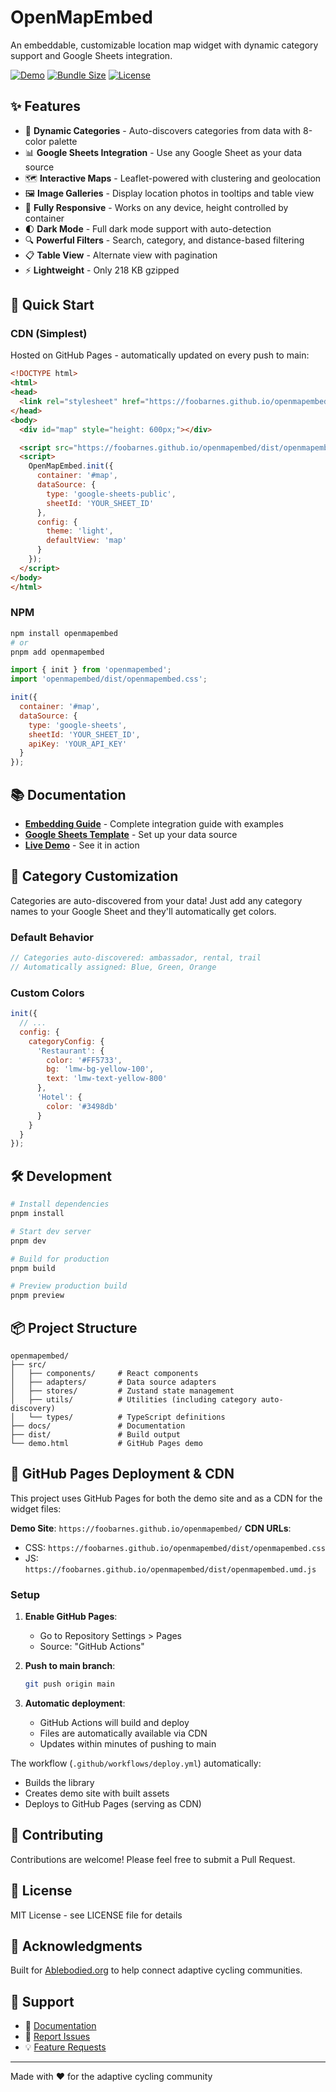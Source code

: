 # OpenMapEmbed

An embeddable, customizable location map widget with dynamic category support and Google Sheets integration.

[![Demo](https://img.shields.io/badge/demo-live-brightgreen)](https://foobarnes.github.io/openmapembed/)
[![Bundle Size](https://img.shields.io/badge/bundle-218KB_gzipped-blue)](./dist)
[![License](https://img.shields.io/badge/license-MIT-blue.svg)](LICENSE)

## ✨ Features

- 🎨 **Dynamic Categories** - Auto-discovers categories from data with 8-color palette
- 📊 **Google Sheets Integration** - Use any Google Sheet as your data source
- 🗺️ **Interactive Maps** - Leaflet-powered with clustering and geolocation
- 🖼️ **Image Galleries** - Display location photos in tooltips and table view
- 📱 **Fully Responsive** - Works on any device, height controlled by container
- 🌓 **Dark Mode** - Full dark mode support with auto-detection
- 🔍 **Powerful Filters** - Search, category, and distance-based filtering
- 📋 **Table View** - Alternate view with pagination
- ⚡ **Lightweight** - Only 218 KB gzipped

## 🚀 Quick Start

### CDN (Simplest)

Hosted on GitHub Pages - automatically updated on every push to main:

```html
<!DOCTYPE html>
<html>
<head>
  <link rel="stylesheet" href="https://foobarnes.github.io/openmapembed/dist/openmapembed.css">
</head>
<body>
  <div id="map" style="height: 600px;"></div>

  <script src="https://foobarnes.github.io/openmapembed/dist/openmapembed.umd.js"></script>
  <script>
    OpenMapEmbed.init({
      container: '#map',
      dataSource: {
        type: 'google-sheets-public',
        sheetId: 'YOUR_SHEET_ID'
      },
      config: {
        theme: 'light',
        defaultView: 'map'
      }
    });
  </script>
</body>
</html>
```

### NPM

```bash
npm install openmapembed
# or
pnpm add openmapembed
```

```javascript
import { init } from 'openmapembed';
import 'openmapembed/dist/openmapembed.css';

init({
  container: '#map',
  dataSource: {
    type: 'google-sheets',
    sheetId: 'YOUR_SHEET_ID',
    apiKey: 'YOUR_API_KEY'
  }
});
```

## 📚 Documentation

- **[Embedding Guide](./docs/embedding-guide.md)** - Complete integration guide with examples
- **[Google Sheets Template](./docs/google-sheets-template.md)** - Set up your data source
- **[Live Demo](https://foobarnes.github.io/openmapembed/)** - See it in action

## 🎨 Category Customization

Categories are auto-discovered from your data! Just add any category names to your Google Sheet and they'll automatically get colors.

### Default Behavior
```javascript
// Categories auto-discovered: ambassador, rental, trail
// Automatically assigned: Blue, Green, Orange
```

### Custom Colors
```javascript
init({
  // ...
  config: {
    categoryConfig: {
      'Restaurant': {
        color: '#FF5733',
        bg: 'lmw-bg-yellow-100',
        text: 'lmw-text-yellow-800'
      },
      'Hotel': {
        color: '#3498db'
      }
    }
  }
});
```

## 🛠️ Development

```bash
# Install dependencies
pnpm install

# Start dev server
pnpm dev

# Build for production
pnpm build

# Preview production build
pnpm preview
```

## 📦 Project Structure

```
openmapembed/
├── src/
│   ├── components/     # React components
│   ├── adapters/       # Data source adapters
│   ├── stores/         # Zustand state management
│   ├── utils/          # Utilities (including category auto-discovery)
│   └── types/          # TypeScript definitions
├── docs/               # Documentation
├── dist/               # Build output
└── demo.html           # GitHub Pages demo
```

## 🚢 GitHub Pages Deployment & CDN

This project uses GitHub Pages for both the demo site and as a CDN for the widget files:

**Demo Site**: `https://foobarnes.github.io/openmapembed/`
**CDN URLs**:
- CSS: `https://foobarnes.github.io/openmapembed/dist/openmapembed.css`
- JS: `https://foobarnes.github.io/openmapembed/dist/openmapembed.umd.js`

### Setup

1. **Enable GitHub Pages**:
   - Go to Repository Settings > Pages
   - Source: "GitHub Actions"

2. **Push to main branch**:
   ```bash
   git push origin main
   ```

3. **Automatic deployment**:
   - GitHub Actions will build and deploy
   - Files are automatically available via CDN
   - Updates within minutes of pushing to main

The workflow (`.github/workflows/deploy.yml`) automatically:
- Builds the library
- Creates demo site with built assets
- Deploys to GitHub Pages (serving as CDN)

## 🤝 Contributing

Contributions are welcome! Please feel free to submit a Pull Request.

## 📄 License

MIT License - see LICENSE file for details

## 🙏 Acknowledgments

Built for [Ablebodied.org](https://ablebodied.org) to help connect adaptive cycling communities.

## 💬 Support

- 📖 [Documentation](./docs/)
- 🐛 [Report Issues](https://github.com/foobarnes/openmapembed/issues)
- 💡 [Feature Requests](https://github.com/foobarnes/openmapembed/issues)

---

Made with ❤️ for the adaptive cycling community
